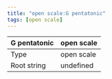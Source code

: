 ```yaml
---
title: "open scale:G pentatonic"
tags: [open scale]
---
```


|G pentatonic|open scale|
|---|---|
|Type|open scale|
|Root string|undefined|

